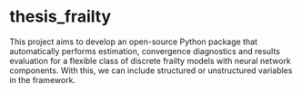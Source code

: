 # thesis_frailty
This project aims to develop an open-source Python package that automatically performs estimation, convergence diagnostics and results evaluation for a flexible class of discrete frailty models with neural network components. With this, we can include structured or unstructured variables in the framework.
